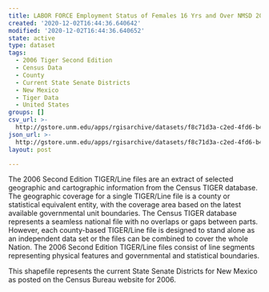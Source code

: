 ```yaml
---
title: LABOR FORCE Employment Status of Females 16 Yrs and Over NMSD 2000
created: '2020-12-02T16:44:36.640642'
modified: '2020-12-02T16:44:36.640652'
state: active
type: dataset
tags:
  - 2006 Tiger Second Edition
  - Census Data
  - County
  - Current State Senate Districts
  - New Mexico
  - Tiger Data
  - United States
groups: []
csv_url: >-
  http://gstore.unm.edu/apps/rgisarchive/datasets/f8c71d3a-c2ed-4fd6-b45b-3f829f2271b6/nms264data549632190_sts_view.derived.csv
json_url: >-
  http://gstore.unm.edu/apps/rgisarchive/datasets/f8c71d3a-c2ed-4fd6-b45b-3f829f2271b6/nms264data549632190_sts_view.derived.json
layout: post

---
```

The 2006 Second Edition TIGER/Line files are an extract of selected geographic and cartographic information from the Census TIGER database.  The geographic coverage for a single TIGER/Line file is a county or statistical equivalent entity, with the coverage area based on the latest available governmental unit boundaries. The Census TIGER database represents a seamless national file with no overlaps or gaps between parts.  However, each county-based TIGER/Line file is designed to stand alone as an independent data set or the files can be combined to cover the whole Nation.  The 2006 Second Edition  TIGER/Line files consist of line segments representing physical features and governmental and statistical boundaries.  

This shapefile represents the current State Senate Districts for New Mexico as posted on the Census Bureau website for 2006.
